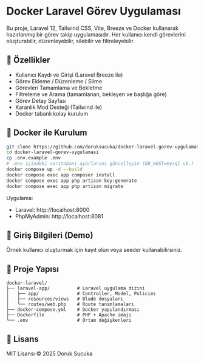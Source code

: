 # Docker Laravel Görev Uygulaması

Bu proje, Laravel 12, Tailwind CSS, Vite, Breeze ve Docker kullanarak hazırlanmış bir görev takip uygulamasıdır. Her kullanıcı kendi görevlerini oluşturabilir, düzenleyebilir, silebilir ve filtreleyebilir.

## 🚀 Özellikler

- Kullanıcı Kaydı ve Girişi (Laravel Breeze ile)
- Görev Ekleme / Düzenleme / Silme
- Görevleri Tamamlama ve Bekletme
- Filtreleme ve Arama (tamamlanan, bekleyen ve başlığa göre)
- Görev Detay Sayfası
- Karanlık Mod Desteği (Tailwind ile)
- Docker tabanlı kolay kurulum

## 🐳 Docker ile Kurulum

```bash
git clone https://github.com/doruksucuka/docker-laravel-gorev-uygulamasi.git
cd docker-laravel-gorev-uygulamasi
cp .env.example .env
# .env içindeki veritabanı ayarlarını güncelleyin (DB_HOST=mysql vb.)
docker compose up -d --build
docker compose exec app composer install
docker compose exec app php artisan key:generate
docker compose exec app php artisan migrate
```

Uygulama:
- Laravel: http://localhost:8000
- PhpMyAdmin: http://localhost:8081

## 🔐 Giriş Bilgileri (Demo)

Örnek kullanıcı oluşturmak için kayıt olun veya seeder kullanabilirsiniz.

## 📁 Proje Yapısı

```
docker-laravel/
├── laravel-app/          # Laravel uygulama dizini
│   ├── app/              # Controller, Model, Policies
│   ├── resources/views   # Blade dosyaları
│   └── routes/web.php    # Route tanımlamaları
├── docker-compose.yml    # Docker yapılandırması
├── Dockerfile            # PHP + Apache imajı
└── .env                  # Ortam değişkenleri
```

## 📝 Lisans

MIT Lisansı © 2025 Doruk Sucuka